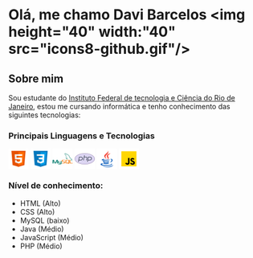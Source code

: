 # Olá, me chamo Davi Barcelos <img height="40" width:"40" src="icons8-github.gif"/>
## Sobre mim

Sou estudante do <a href="https://l.facebook.com/l.php?u=http%3A%2F%2Fifrj.edu.br%2Farraialdocabo%3Ffbclid%3DIwAR3YsrjZjvQgSTjlQbEmuA9rCoZPyfv6wsgJyL64SMWj23vgCX4K4mAGvvw&h=AT1mczKF67cDpzulJfOEAL-ZuvQvPC5UBiClpWy3sLHjxvgLOjgDt6ZB5TpkV7VuEgE1Ub_scaENLHmYsjLXL-t3s8o6qOUcqqU1LWVQnodVtimSifluRu_Nz8oZyhvjDpG01w">Instituto Federal de tecnologia e Ciência do Rio de Janeiro</a>, estou me cursando informática e tenho conhecimento das siguintes tecnologias:

### Principais Linguagens e Tecnologias
<div style="display: inline_block">
  <img align="center" height="40" width:"40" src="icons8-html-5.svg"/>
  <img align="center" height="40" width:"40" src="icons8-css3.svg"/>
  <img align="center" height="40" width:"40" src="icons8-mysql-logo.svg" />
  <img align="center" height="40" width:"40" src="icons8-php-logo.svg"/>
  <img align="center" height="40" width:"40" src="icons8-java.svg"/>
  <img align="center" height="40" width:"40" src="icons8-javascript.svg"/>
</div>

### Nível de conhecimento:
- HTML (Alto)
- CSS (Alto) 
- MySQL (baixo)
- Java (Médio)
- JavaScript (Médio)
- PHP (Médio)
